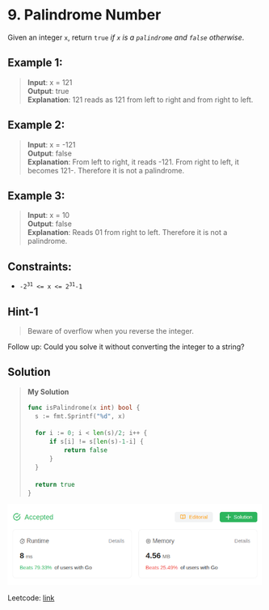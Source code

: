 # 9. Palindrome Number

Given an integer `x`, return `true` *if `x` is a `palindrome` and `false` otherwise*.


## Example 1:
> **Input**: x = 121 \
> **Output**: true \
> **Explanation**: 121 reads as 121 from left to right and from right to left.

## Example 2:
> **Input**: x = -121 \
> **Output**: false \
> **Explanation**: From left to right, it reads -121. From right to left, it becomes 121-. Therefore it is not a palindrome.

## Example 3:
> **Input**: x = 10 \
> **Output**: false \
> **Explanation**: Reads 01 from right to left. Therefore it is not a palindrome. 

## Constraints:

* <code>-2<sup>31</sup> <= x <= 2<sup>31</sup>-1</code>

## Hint-1
> Beware of overflow when you reverse the integer.

Follow up: Could you solve it without converting the integer to a string?

## Solution
> **My Solution**
> ```go
> func isPalindrome(x int) bool {
> 	s := fmt.Sprintf("%d", x)
> 
> 	for i := 0; i < len(s)/2; i++ {
> 		if s[i] != s[len(s)-1-i] {
> 			return false
> 		}
> 	}
> 
> 	return true
> }
> ```

![result](image-4.png)

Leetcode: [link](https://leetcode.com/problems/palindrome-number/description/)